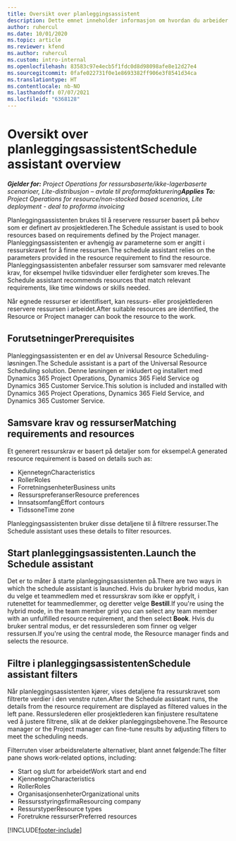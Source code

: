 ```yaml
---
title: Oversikt over planleggingsassistent
description: Dette emnet inneholder informasjon om hvordan du arbeider med planleggingsassistenten for å bestille ressurser.
author: ruhercul
ms.date: 10/01/2020
ms.topic: article
ms.reviewer: kfend
ms.author: ruhercul
ms.custom: intro-internal
ms.openlocfilehash: 83583c97e4ecb5f1fdc0d8d98098afe8e12d27e4
ms.sourcegitcommit: 0fafe022731f0e1e8693382ff906e3f8541d34ca
ms.translationtype: HT
ms.contentlocale: nb-NO
ms.lasthandoff: 07/07/2021
ms.locfileid: "6368128"
---
```

# <a name="schedule-assistant-overview"></a><span data-ttu-id="d4051-103">Oversikt over planleggingsassistent</span><span class="sxs-lookup"><span data-stu-id="d4051-103">Schedule assistant overview</span></span>

<span data-ttu-id="d4051-104">_**Gjelder for:** Project Operations for ressursbaserte/ikke-lagerbaserte scenarioer, Lite-distribusjon – avtale til proformafakturering_</span><span class="sxs-lookup"><span data-stu-id="d4051-104">_**Applies To:** Project Operations for resource/non-stocked based scenarios, Lite deployment - deal to proforma invoicing_</span></span>

<span data-ttu-id="d4051-105">Planleggingsassistenten brukes til å reservere ressurser basert på behov som er definert av prosjektlederen.</span><span class="sxs-lookup"><span data-stu-id="d4051-105">The Schedule assistant is used to book resources based on requirements defined by the Project manager.</span></span> <span data-ttu-id="d4051-106">Planleggingsassistenten er avhengig av parameterne som er angitt i ressurskravet for å finne ressursen.</span><span class="sxs-lookup"><span data-stu-id="d4051-106">The schedule assistant relies on the parameters provided in the resource requirement to find the resource.</span></span> <span data-ttu-id="d4051-107">Planleggingsassistenten anbefaler ressurser som samsvarer med relevante krav, for eksempel hvilke tidsvinduer eller ferdigheter som kreves.</span><span class="sxs-lookup"><span data-stu-id="d4051-107">The Schedule assistant recommends resources that match relevant requirements, like time windows or skills needed.</span></span>

<span data-ttu-id="d4051-108">Når egnede ressurser er identifisert, kan ressurs- eller prosjektlederen reservere ressursen i arbeidet.</span><span class="sxs-lookup"><span data-stu-id="d4051-108">After suitable resources are identified, the Resource or Project manager can book the resource to the work.</span></span>

## <a name="prerequisites"></a><span data-ttu-id="d4051-109">Forutsetninger</span><span class="sxs-lookup"><span data-stu-id="d4051-109">Prerequisites</span></span>

<span data-ttu-id="d4051-110">Planleggingsassistenten er en del av Universal Resource Scheduling-løsningen.</span><span class="sxs-lookup"><span data-stu-id="d4051-110">The Schedule assistant is a part of the Universal Resource Scheduling solution.</span></span> <span data-ttu-id="d4051-111">Denne løsningen er inkludert og installert med Dynamics 365 Project Operations, Dynamics 365 Field Service og Dynamics 365 Customer Service.</span><span class="sxs-lookup"><span data-stu-id="d4051-111">This solution is included and installed with Dynamics 365 Project Operations, Dynamics 365 Field Service, and Dynamics 365 Customer Service.</span></span>

## <a name="matching-requirements-and-resources"></a><span data-ttu-id="d4051-112">Samsvare krav og ressurser</span><span class="sxs-lookup"><span data-stu-id="d4051-112">Matching requirements and resources</span></span>

<span data-ttu-id="d4051-113">Et generert ressurskrav er basert på detaljer som for eksempel:</span><span class="sxs-lookup"><span data-stu-id="d4051-113">A generated resource requirement is based on details such as:</span></span>

-   <span data-ttu-id="d4051-114">Kjennetegn</span><span class="sxs-lookup"><span data-stu-id="d4051-114">Characteristics</span></span>
-   <span data-ttu-id="d4051-115">Roller</span><span class="sxs-lookup"><span data-stu-id="d4051-115">Roles</span></span>
-   <span data-ttu-id="d4051-116">Forretningsenheter</span><span class="sxs-lookup"><span data-stu-id="d4051-116">Business units</span></span>
-   <span data-ttu-id="d4051-117">Ressurspreferanser</span><span class="sxs-lookup"><span data-stu-id="d4051-117">Resource preferences</span></span>
-   <span data-ttu-id="d4051-118">Innsatsomfang</span><span class="sxs-lookup"><span data-stu-id="d4051-118">Effort contours</span></span>
-   <span data-ttu-id="d4051-119">Tidssone</span><span class="sxs-lookup"><span data-stu-id="d4051-119">Time zone</span></span>

<span data-ttu-id="d4051-120">Planleggingsassistenten bruker disse detaljene til å filtrere ressurser.</span><span class="sxs-lookup"><span data-stu-id="d4051-120">The Schedule assistant uses these details to filter resources.</span></span>

## <a name="launch-the-schedule-assistant"></a><span data-ttu-id="d4051-121">Start planleggingsassistenten.</span><span class="sxs-lookup"><span data-stu-id="d4051-121">Launch the Schedule assistant</span></span>

<span data-ttu-id="d4051-122">Det er to måter å starte planleggingsassistenten på.</span><span class="sxs-lookup"><span data-stu-id="d4051-122">There are two ways in which the schedule assistant is launched.</span></span> <span data-ttu-id="d4051-123">Hvis du bruker hybrid modus, kan du velge et teammedlem med et ressurskrav som ikke er oppfylt, i rutenettet for teammedlemmer, og deretter velge **Bestill**.</span><span class="sxs-lookup"><span data-stu-id="d4051-123">If you're using the hybrid mode, in the team member grid you can select any team member with an unfulfilled resource requirement, and then select **Book**.</span></span> <span data-ttu-id="d4051-124">Hvis du bruker sentral modus, er det ressurslederen som finner og velger ressursen.</span><span class="sxs-lookup"><span data-stu-id="d4051-124">If you're using the central mode, the Resource manager finds and selects the resource.</span></span>

## <a name="schedule-assistant-filters"></a><span data-ttu-id="d4051-125">Filtre i planleggingsassistenten</span><span class="sxs-lookup"><span data-stu-id="d4051-125">Schedule assistant filters</span></span>

<span data-ttu-id="d4051-126">Når planleggingsassistenten kjører, vises detaljene fra ressurskravet som filtrerte verdier i den venstre ruten.</span><span class="sxs-lookup"><span data-stu-id="d4051-126">After the Schedule assistant runs, the details from the resource requirement are displayed as filtered values in the left pane.</span></span> <span data-ttu-id="d4051-127">Ressurslederen eller prosjektlederen kan finjustere resultatene ved å justere filtrene, slik at de dekker planleggingsbehovene.</span><span class="sxs-lookup"><span data-stu-id="d4051-127">The Resource manager or the Project manager can fine-tune results by adjusting filters to meet the scheduling needs.</span></span>

<span data-ttu-id="d4051-128">Filterruten viser arbeidsrelaterte alternativer, blant annet følgende:</span><span class="sxs-lookup"><span data-stu-id="d4051-128">The filter pane shows work-related options, including:</span></span>

-   <span data-ttu-id="d4051-129">Start og slutt for arbeidet</span><span class="sxs-lookup"><span data-stu-id="d4051-129">Work start and end</span></span>
-   <span data-ttu-id="d4051-130">Kjennetegn</span><span class="sxs-lookup"><span data-stu-id="d4051-130">Characteristics</span></span>
-   <span data-ttu-id="d4051-131">Roller</span><span class="sxs-lookup"><span data-stu-id="d4051-131">Roles</span></span>
-   <span data-ttu-id="d4051-132">Organisasjonsenheter</span><span class="sxs-lookup"><span data-stu-id="d4051-132">Organizational units</span></span>
-   <span data-ttu-id="d4051-133">Ressursstyringsfirma</span><span class="sxs-lookup"><span data-stu-id="d4051-133">Resourcing company</span></span>
-   <span data-ttu-id="d4051-134">Ressurstyper</span><span class="sxs-lookup"><span data-stu-id="d4051-134">Resource types</span></span>
-   <span data-ttu-id="d4051-135">Foretrukne ressurser</span><span class="sxs-lookup"><span data-stu-id="d4051-135">Preferred resources</span></span>


[!INCLUDE[footer-include](../includes/footer-banner.md)]